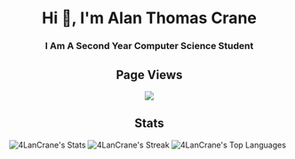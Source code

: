<h1 align="center">Hi 👋, I'm Alan Thomas Crane</h1>
<h3 align="center">I Am A Second Year Computer Science Student</h3>


<p align="left">
</p>
<div align="center">
  <h2>Page Views</h2>
  <img src="https://profile-counter.glitch.me/4LanCrane/count.svg?"  />
</div>

<div align="center">
  <h2>Stats</h2>
</div>


![4LanCrane's Stats](https://github-readme-stats.vercel.app/api?username=4LanCrane&theme=dark&show_icons=true&hide_border=false&count_private=true)
![4LanCrane's Streak](https://github-readme-streak-stats.herokuapp.com/?user=4LanCrane&theme=dark&hide_border=false)
![4LanCrane's Top Languages](https://github-readme-stats.vercel.app/api/top-langs/?username=4LanCrane&theme=dark&show_icons=true&hide_border=false&layout=compact)




###
